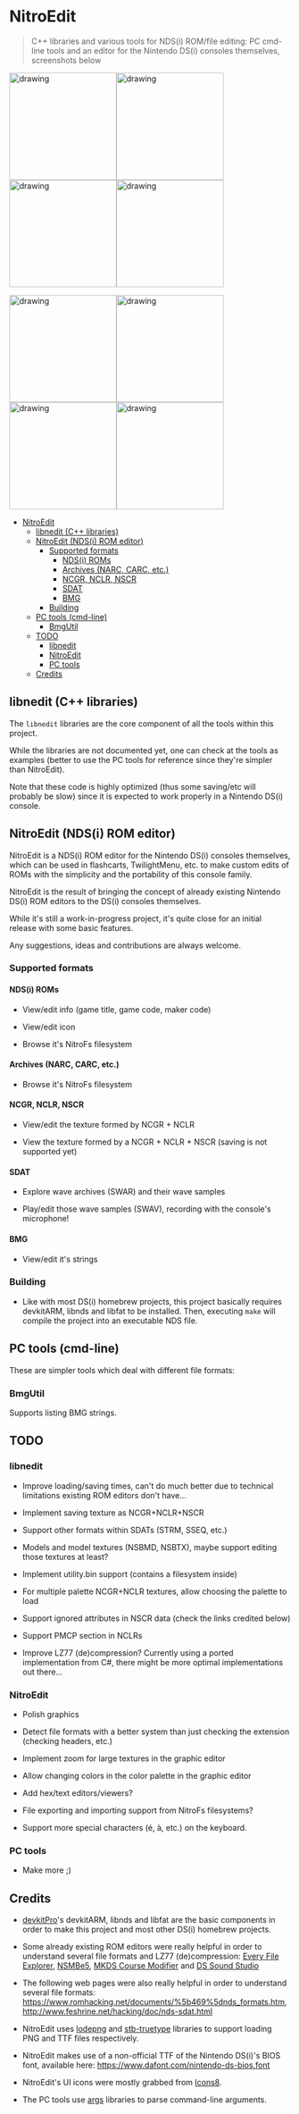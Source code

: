 # NitroEdit

> C++ libraries and various tools for NDS(i) ROM/file editing: PC cmd-line tools and an editor for the Nintendo DS(i) consoles themselves, screenshots below

<img src="NitroEdit/screenshots/0.png" alt="drawing" width="192"/><img src="NitroEdit/screenshots/1.png" alt="drawing" width="192"/><img src="NitroEdit/screenshots/2.png" alt="drawing" width="192"/><img src="NitroEdit/screenshots/3.png" alt="drawing" width="192"/>

<img src="NitroEdit/screenshots/4.png" alt="drawing" width="192"/><img src="NitroEdit/screenshots/5.png" alt="drawing" width="192"/><img src="NitroEdit/screenshots/6.png" alt="drawing" width="192"/><img src="NitroEdit/screenshots/7.png" alt="drawing" width="192"/>

- [NitroEdit](#nitroedit)
  - [libnedit (C++ libraries)](#libnedit-c-libraries)
  - [NitroEdit (NDS(i) ROM editor)](#nitroedit-ndsi-rom-editor)
    - [Supported formats](#supported-formats)
      - [NDS(i) ROMs](#ndsi-roms)
      - [Archives (NARC, CARC, etc.)](#archives-narc-carc-etc)
      - [NCGR, NCLR, NSCR](#ncgr-nclr-nscr)
      - [SDAT](#sdat)
      - [BMG](#bmg)
    - [Building](#building)
  - [PC tools (cmd-line)](#pc-tools-cmd-line)
    - [BmgUtil](#bmgutil)
  - [TODO](#todo)
    - [libnedit](#libnedit)
    - [NitroEdit](#nitroedit-1)
    - [PC tools](#pc-tools)
  - [Credits](#credits)

## libnedit (C++ libraries)

The `libnedit` libraries are the core component of all the tools within this project.

While the libraries are not documented yet, one can check at the tools as examples (better to use the PC tools for reference since they're simpler than NitroEdit).

Note that these code is highly optimized (thus some saving/etc will probably be slow) since it is expected to work properly in a Nintendo DS(i) console.

## NitroEdit (NDS(i) ROM editor)

NitroEdit is a NDS(i) ROM editor for the Nintendo DS(i) consoles themselves, which can be used in flashcarts, TwilightMenu, etc. to make custom edits of ROMs with the simplicity and the portability of this console family.

NitroEdit is the result of bringing the concept of already existing Nintendo DS(i) ROM editors to the DS(i) consoles themselves.

While it's still a work-in-progress project, it's quite close for an initial release with some basic features.

Any suggestions, ideas and contributions are always welcome.

### Supported formats

#### NDS(i) ROMs

- View/edit info (game title, game code, maker code)

- View/edit icon

- Browse it's NitroFs filesystem

#### Archives (NARC, CARC, etc.)

- Browse it's NitroFs filesystem

#### NCGR, NCLR, NSCR

- View/edit the texture formed by NCGR + NCLR

- View the texture formed by a NCGR + NCLR + NSCR (saving is not supported yet)

#### SDAT

- Explore wave archives (SWAR) and their wave samples

- Play/edit those wave samples (SWAV), recording with the console's microphone!

#### BMG

- View/edit it's strings

### Building

- Like with most DS(i) homebrew projects, this project basically requires devkitARM, libnds and libfat to be installed. Then, executing `make` will compile the project into an executable NDS file.

## PC tools (cmd-line)

These are simpler tools which deal with different file formats:

### BmgUtil

Supports listing BMG strings.

## TODO

### libnedit

- Improve loading/saving times, can't do much better due to technical limitations existing ROM editors don't have...

- Implement saving texture as NCGR+NCLR+NSCR

- Support other formats within SDATs (STRM, SSEQ, etc.)

- Models and model textures (NSBMD, NSBTX), maybe support editing those textures at least?

- Implement utility.bin support (contains a filesystem inside)

- For multiple palette NCGR+NCLR textures, allow choosing the palette to load

- Support ignored attributes in NSCR data (check the links credited below)

- Support PMCP section in NCLRs

- Improve LZ77 (de)compression? Currently using a ported implementation from C#, there might be more optimal implementations out there...

### NitroEdit

- Polish graphics

- Detect file formats with a better system than just checking the extension (checking headers, etc.)

- Implement zoom for large textures in the graphic editor

- Allow changing colors in the color palette in the graphic editor

- Add hex/text editors/viewers?

- File exporting and importing support from NitroFs filesystems?

- Support more special characters (é, à, etc.) on the keyboard.

### PC tools

- Make more ;)

## Credits

- [devkitPro](https://github.com/devkitPro)'s devkitARM, libnds and libfat are the basic components in order to make this project and most other DS(i) homebrew projects.

- Some already existing ROM editors were really helpful in order to understand several file formats and LZ77 (de)compression: [Every File Explorer](https://github.com/Gericom/EveryFileExplorer), [NSMBe5](https://github.com/Dirbaio/NSMB-Editor), [MKDS Course Modifier](https://www.romhacking.net/utilities/1285/) and [DS Sound Studio](https://dswiki.garhoogin.com/page.jsp?name=DS%20Sound%20Studio)

- The following web pages were also really helpful in order to understand several file formats: https://www.romhacking.net/documents/%5b469%5dnds_formats.htm, http://www.feshrine.net/hacking/doc/nds-sdat.html

- NitroEdit uses [lodepng](https://github.com/lvandeve/lodepng) and [stb-truetype](https://github.com/nothings/stb/blob/master/stb_truetype.h) libraries to support loading PNG and TTF files respectively.

- NitroEdit makes use of a non-official TTF of the Nintendo DS(i)'s BIOS font, available here: https://www.dafont.com/nintendo-ds-bios.font

- NitroEdit's UI icons were mostly grabbed from [Icons8](https://icons8.com/).

- The PC tools use [args](https://github.com/Taywee/args) libraries to parse command-line arguments.